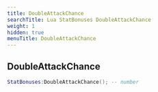 ```yaml
---
title: DoubleAttackChance
searchTitle: Lua StatBonuses DoubleAttackChance
weight: 1
hidden: true
menuTitle: DoubleAttackChance
---
```

## DoubleAttackChance
```lua
StatBonuses:DoubleAttackChance(); -- number
```